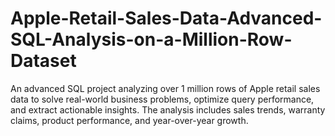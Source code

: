 # Apple-Retail-Sales-Data-Advanced-SQL-Analysis-on-a-Million-Row-Dataset
An advanced SQL project analyzing over 1 million rows of Apple retail sales data to solve real-world business problems, optimize query performance, and extract actionable insights. The analysis includes sales trends, warranty claims, product performance, and year-over-year growth.
